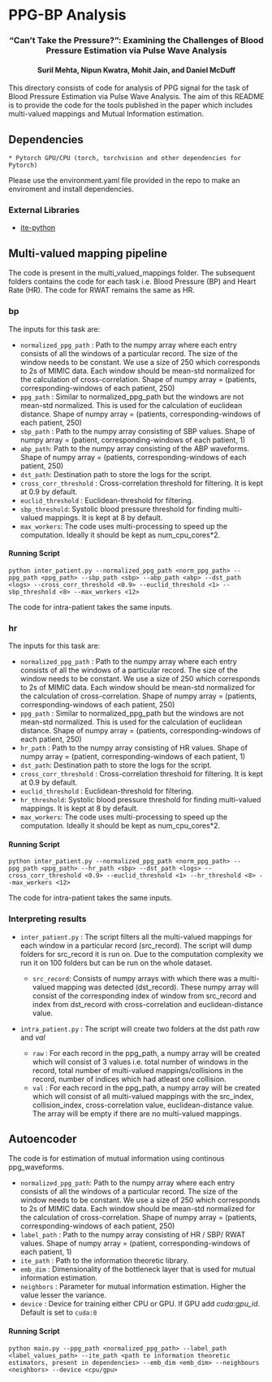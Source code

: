 # PPG-BP Analysis
<h3 align="center"> “Can’t Take the Pressure?”: Examining the Challenges of Blood Pressure Estimation via
Pulse Wave Analysis </h3>

<h4 align="center"> Suril Mehta, Nipun Kwatra, Mohit Jain, and Daniel McDuff </h4>

This directory consists of code for analysis of PPG signal for the task of Blood Pressure Estimation via Pulse Wave Analysis.
The aim of this README is to provide the code for the tools published in the paper which includes multi-valued mappings and Mutual Information estimation. 


## Dependencies

```
* Pytorch GPU/CPU (torch, torchvision and other dependencies for Pytorch)
```
Please use the environment.yaml file provided in the repo to make an enviroment and install dependencies.

### External Libraries

* [ite-python](https://bitbucket.org/szzoli/ite-in-python/)

## Multi-valued mapping pipeline

The code is present in the multi_valued_mappings folder. The subsequent folders contains the code for each task i.e. Blood Pressure (BP) and Heart Rate (HR). The code for RWAT remains the same as HR. 

### bp
The inputs for this task are:

* `normalized_ppg_path` : Path to the numpy array where each entry consists of all the windows of a particular record. The size of the window needs to be constant. We use a size of 250 which corresponds to 2s of MIMIC data. Each window should be mean-std normalized for the calculation of cross-correlation. Shape of numpy array = (patients, corresponding-windows of each patient, 250)
* `ppg_path` : Similar to normalized_ppg_path but the windows are not mean-std normalized. This is used for the calculation of euclidean distance.  Shape of numpy array = (patients, corresponding-windows of each patient, 250)
* `sbp_path` : Path to the numpy array consisting of SBP values. Shape of numpy array = (patient, corresponding-windows of each patient, 1)
* `abp_path`: Path to the numpy array consisting of the ABP waveforms. Shape of numpy array = (patients, corresponding-windows of each patient, 250)
* `dst_path`: Destination path to store the logs for the script.
* `cross_corr_threshold` : Cross-correlation threshold for filtering. It is kept at 0.9 by default.
* `euclid_threshold` : Euclidean-threshold for filtering.
* `sbp_threshold`: Systolic blood pressure threshold for finding multi-valued mappings. It is kept at 8 by default.
* `max_workers`: The code uses multi-processing to speed up the computation. Ideally it should be kept as num_cpu_cores*2.

#### Running Script

`python inter_patient.py --normalized_ppg_path <norm_ppg_path> --ppg_path <ppg_path> --sbp_path <sbp> --abp_path <abp> --dst_path <logs> --cross_corr_threshold <0.9> --euclid_threshold <1> --sbp_threshold <8> --max_workers <12>`

The code for intra-patient takes the same inputs. 

### hr
The inputs for this task are:

* `normalized_ppg_path` : Path to the numpy array where each entry consists of all the windows of a particular record. The size of the window needs to be constant. We use a size of 250 which corresponds to 2s of MIMIC data. Each window should be mean-std normalized for the calculation of cross-correlation. Shape of numpy array = (patients, corresponding-windows of each patient, 250)
* `ppg_path` : Similar to normalized_ppg_path but the windows are not mean-std normalized. This is used for the calculation of euclidean distance.  Shape of numpy array = (patients, corresponding-windows of each patient, 250)
* `hr_path` : Path to the numpy array consisting of HR values. Shape of numpy array = (patient, corresponding-windows of each patient, 1)
* `dst_path`: Destination path to store the logs for the script.
* `cross_corr_threshold` : Cross-correlation threshold for filtering. It is kept at 0.9 by default.
* `euclid_threshold` : Euclidean-threshold for filtering.
* `hr_threshold`: Systolic blood pressure threshold for finding multi-valued mappings. It is kept at 8 by default.
* `max_workers`: The code uses multi-processing to speed up the computation. Ideally it should be kept as num_cpu_cores*2.

#### Running Script

`python inter_patient.py --normalized_ppg_path <norm_ppg_path> --ppg_path <ppg_path> --hr_path <sbp> --dst_path <logs> --cross_corr_threshold <0.9> --euclid_threshold <1> --hr_threshold <8> --max_workers <12>`

The code for intra-patient takes the same inputs. 

### Interpreting results 

* `inter_patient.py` : The script filters all the multi-valued mappings for each window in a particular record (src_record). The script will dump folders for src_record it is run on. Due to the computation complexity we run it on 100 folders but can be run on the whole dataset.
    * `src_record`: Consists of numpy arrays with which there was a multi-valued mapping was detected (dst_record). These numpy array will consist of the corresponding index of window from src_record and index from dst_record with cross-correlation and euclidean-distance value.

* `intra_patient.py` : The script will create two folders at the dst path *raw* and *val*
    * `raw` : For each record in the ppg_path, a numpy array will be created which will consist of 3 values i.e. total number of windows in the record, total number of multi-valued mappings/collisions in the record, number of indices which had atleast one collision. 
    * `val` : For each record in the ppg_path, a numpy array will be created which will consist of all multi-valued mappings with the 
    src_index, collision_index, cross-correlation value, euclidean-distance value. The array will be empty if there are no multi-valued mappings. 

## Autoencoder
The code is for estimation of mutual information using continous ppg_waveforms.

* `normalized_ppg_path`: Path to the numpy array where each entry consists of all the windows of a particular record. The size of the window needs to be constant. We use a size of 250 which corresponds to 2s of MIMIC data. Each window should be mean-std normalized for the calculation of cross-correlation. Shape of numpy array = (patients, corresponding-windows of each patient, 250)
* `label_path` :  Path to the numpy array consisting of HR / SBP/ RWAT  values. Shape of numpy array = (patient, corresponding-windows of each patient, 1)
* `ite_path` : Path to the information theoretic library. 
* `emb_dim` : Dimensionality of the bottleneck layer that is used for mutual information estimation. 
* `neighbors` : Parameter for mutual information estimation. Higher the value lesser the variance.
* `device` : Device for training either CPU or GPU. If GPU add *cuda:gpu_id*. Default is set to `cuda:0`

#### Running Script
`python main.py --ppg_path <normalized_ppg_path> --label_path <label_values_path> --ite_path <path to information theoretic estimators, present in dependencies> --emb_dim <emb_dim> --neighbours <neighbors> --device <cpu/gpu>`
